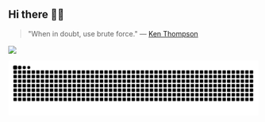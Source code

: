 ## Hi there 🤘🏼

> "When in doubt, use brute force." — [Ken Thompson](https://en.wikipedia.org/wiki/Ken_Thompson)

<a href="https://github.com/g8rdier">
  <img align="center" height="170px" src="https://github-readme-stats.vercel.app/api?username=g8rdier&show_icons=true&theme=dark" />
</a>

![github contribution grid snake animation](https://raw.githubusercontent.com/g8rdier/g8rdier/output/github-contribution-grid-snake.svg)

